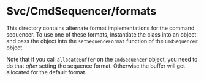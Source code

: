# Svc/CmdSequencer/formats

This directory contains alternate format implementations for the command
sequencer.
To use one of these formats, instantiate the class into an object
and pass the object into the `setSequenceFormat` function of
the `CmdSequencer` object.

Note that if you call `allocateBuffer` on the `CmdSequencer` object,
you need to do that *after* setting the sequence format.
Otherwise the buffer will get allocated for the default format.
